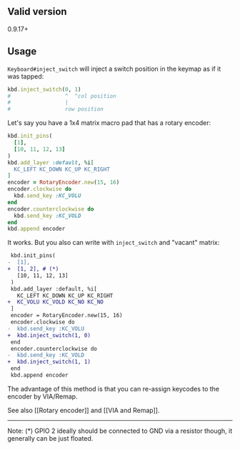 ## Valid version

0.9.17+

## Usage

`Keyboard#inject_switch` will inject a switch position in the keymap as if it was tapped:

```ruby
kbd.inject_switch(0, 1)
#                 ^  ^col position
#                 |
#                 row position
```

Let's say you have a 1x4 matrix macro pad that has a rotary encoder:

```ruby
kbd.init_pins(
  [1],
  [10, 11, 12, 13]
)
kbd.add_layer :default, %i[
  KC_LEFT KC_DOWN KC_UP KC_RIGHT
]
encoder = RotaryEncoder.new(15, 16)
encoder.clockwise do
  kbd.send_key :KC_VOLU
end
encoder.counterclockwise do
  kbd.send_key :KC_VOLD
end
kbd.append encoder
```

It works. But you also can write with `inject_switch` and "vacant" matrix:

```diff
 kbd.init_pins(
-  [1],
+  [1, 2], # (*)
   [10, 11, 12, 13]
 )
 kbd.add_layer :default, %i[
   KC_LEFT KC_DOWN KC_UP KC_RIGHT
+  KC_VOLU KC_VOLD KC_NO KC_NO
 ]
 encoder = RotaryEncoder.new(15, 16)
 encoder.clockwise do
-  kbd.send_key :KC_VOLU
+  kbd.inject_switch(1, 0)
 end
 encoder.counterclockwise do
-  kbd.send_key :KC_VOLD
+  kbd.inject_switch(1, 1)
 end
 kbd.append encoder
```

The advantage of this method is that you can re-assign keycodes to the encoder by VIA/Remap.

See also [[Rotary encoder]] and [[VIA and Remap]].

----

Note: (*) GPIO 2 ideally should be connected to GND via a resistor though, it generally can be just floated.

